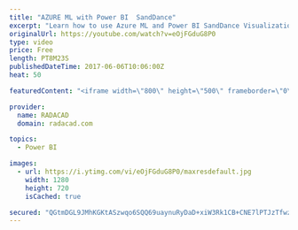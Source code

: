 ```yaml
---
title: "AZURE ML with Power BI  SandDance"
excerpt: "Learn how to use Azure ML and Power BI SandDance Visualization"
originalUrl: https://youtube.com/watch?v=eOjFGduG8P0
type: video
price: Free
length: PT8M23S
publishedDateTime: 2017-06-06T10:06:00Z
heat: 50

featuredContent: "<iframe width=\"800\" height=\"500\" frameborder=\"0\" src=\"https://www.youtube.com/embed/eOjFGduG8P0\" allow=\"accelerometer; autoplay; encrypted-media; gyroscope; picture-in-picture\" allowfullscreen></iframe>"

provider:
  name: RADACAD
  domain: radacad.com

topics:
  - Power BI

images:
  - url: https://i.ytimg.com/vi/eOjFGduG8P0/maxresdefault.jpg
    width: 1280
    height: 720
    isCached: true

secured: "QGtmDGL9JMhKGKtASzwqo6SQQ69uaynuRyDaD+xiW3Rk1CB+CNE7lPTJzTfwzRAxqBIa+PtAopXIddbUlHOh2EWSiXbzqcG7RIKlJQVZA/ZD9B8wdNKt+mF0ZHKwKm1wLLMD0Hns8NgFan76klOX0CQS8w957X4/HTnLkNxhBFZS1BzzJwU6ZLocakpfv4qPw8+kXpzGeDU9csoNIZLz5h3PhQhsZi4Z2oEDJdyv+sCW8vM2dMdo/Unwv5OcNhNsW/O63vqm0Eb/H8GO5BBOGO3rfVkWL/GBMqrn3vr7WbiTZ1iCIy/8g2CZcZqWUW0LvQdMwMAg3X0HLF80kl3QJeKAT+FJVFQa93xPgX8j6rQbwO/WxYLKEtZEN4qmYYMyCl7Dn+g3QME8JwsuT2dAkkt2yGbQ6pl1wiNtuZUcmyo=;KcVAXBWzrTSibQNztpuMAA=="
---
```


